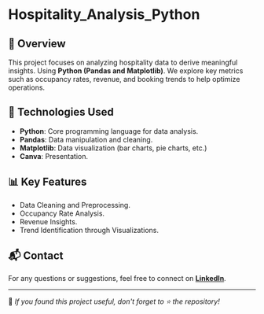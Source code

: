 # Hospitality_Analysis_Python

## 📌 Overview
This project focuses on analyzing hospitality data to derive meaningful insights. 
Using **Python (Pandas and Matplotlib)**.
We explore key metrics such as occupancy rates, revenue, and booking trends to help optimize operations.

## 🔧 Technologies Used
- **Python**: Core programming language for data analysis.
- **Pandas**: Data manipulation and cleaning.
- **Matplotlib**: Data visualization (bar charts, pie charts, etc.)
- **Canva**: Presentation.

## 📊 Key Features
- Data Cleaning and Preprocessing.
- Occupancy Rate Analysis.
- Revenue Insights.
- Trend Identification through Visualizations.
  

## 📬 Contact
For any questions or suggestions, feel free to connect on **[LinkedIn](https://www.linkedin.com/in/priya-jangid2018/)**.

---
📢 *If you found this project useful, don't forget to ⭐ the repository!*

